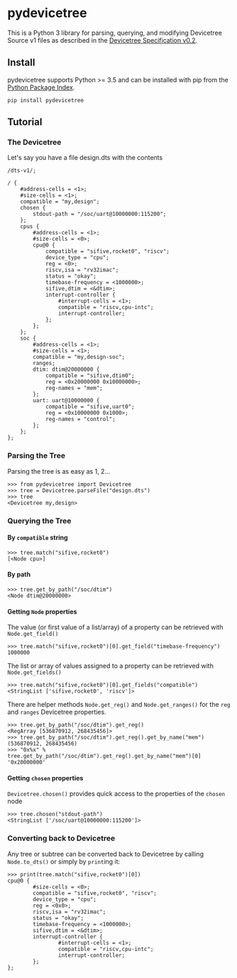 # pydevicetree

This is a Python 3 library for parsing, querying, and modifying Devicetree Source v1 files as
described in the [Devicetree Specification v0.2](https://github.com/devicetree-org/devicetree-specification/releases/tag/v0.2).

## Install

pydevicetree supports Python >= 3.5 and can be installed with pip from the [Python Package Index](https://pypi.org/project/pydevicetree/).

`pip install pydevicetree`

## Tutorial

### The Devicetree

Let's say you have a file design.dts with the contents
```
/dts-v1/;

/ {
	#address-cells = <1>;
	#size-cells = <1>;
	compatible = "my,design";
	chosen {
		stdout-path = "/soc/uart@10000000:115200";
	};
	cpus {
		#address-cells = <1>;
		#size-cells = <0>;
		cpu@0 {
			compatible = "sifive,rocket0", "riscv";
			device_type = "cpu";
			reg = <0>;
			riscv,isa = "rv32imac";
			status = "okay";
			timebase-frequency = <1000000>;
			sifive,dtim = <&dtim>;
			interrupt-controller {
				#interrupt-cells = <1>;
				compatible = "riscv,cpu-intc";
				interrupt-controller;
			};
		};
	};
	soc {
		#address-cells = <1>;
		#size-cells = <1>;
		compatible = "my,design-soc";
		ranges;
		dtim: dtim@20000000 {
			compatible = "sifive,dtim0";
			reg = <0x20000000 0x10000000>;
			reg-names = "mem";
		};
		uart: uart@10000000 {
			compatible = "sifive,uart0";
			reg = <0x10000000 0x1000>;
			reg-names = "control";
		};
	};
};
```

### Parsing the Tree

Parsing the tree is as easy as 1, 2...

```
>>> from pydevicetree import Devicetree
>>> tree = Devicetree.parseFile("design.dts")
>>> tree
<Devicetree my,design>
```

### Querying the Tree

#### By `compatible` string

```
>>> tree.match("sifive,rocket0")
[<Node cpu>]
```

#### By path

```
>>> tree.get_by_path("/soc/dtim")
<Node dtim@20000000>
```

#### Getting `Node` properties

The value (or first value of a list/array) of a property can be retrieved with `Node.get_field()`

```
>>> tree.match("sifive,rocket0")[0].get_field("timebase-frequency")
1000000
```

The list or array of values assigned to a property can be retrieved with `Node.get_fields()`

```
>>> tree.match("sifive,rocket0")[0].get_fields("compatible")
<StringList ['sifive,rocket0', 'riscv']>
```

There are helper methods `Node.get_reg()` and `Node.get_ranges()` for the `reg` and `ranges`
Devicetree properties.

```
>>> tree.get_by_path("/soc/dtim").get_reg()
<RegArray [536870912, 268435456]>
>>> tree.get_by_path("/soc/dtim").get_reg().get_by_name("mem")
(536870912, 268435456)
>>> "0x%x" % tree.get_by_path("/soc/dtim").get_reg().get_by_name("mem")[0]
'0x20000000'
```

#### Getting `chosen` properties

`Devicetree.chosen()` provides quick access to the properties of the `chosen` node

```
>>> tree.chosen("stdout-path")
<StringList ['/soc/uart@10000000:115200']>
```

### Converting back to Devicetree

Any tree or subtree can be converted back to Devicetree by calling `Node.to_dts()` or simply
by `print`ing it:

```
>>> print(tree.match("sifive,rocket0")[0])
cpu@0 {
        #size-cells = <0>;
        compatible = "sifive,rocket0", "riscv";
        device_type = "cpu";
        reg = <0x0>;
        riscv,isa = "rv32imac";
        status = "okay";
        timebase-frequency = <1000000>;
        sifive,dtim = <&dtim>;
        interrupt-controller {
                #interrupt-cells = <1>;
                compatible = "riscv,cpu-intc";
                interrupt-controller;
        };
};
```
